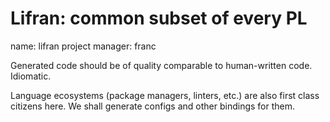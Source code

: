 # Lifran: common subset of every PL

name: lifran
project manager: franc

Generated code should be of quality comparable to human-written code. Idiomatic.

Language ecosystems (package managers, linters, etc.) are also first class citizens here.
We shall generate configs and other bindings for them.
